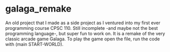 # galaga_remake
An old project that I made as a side project as I ventured into my first ever programming course CPSC 110. Still incomplete -and maybe not the best programming language-, but super fun to work on. It is a remake of the very classic arcade game Galaga. To play the game open the file, run the code with (main START-WORLD).
